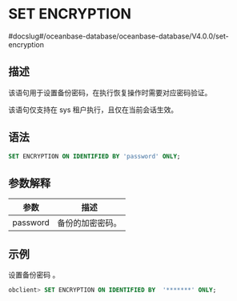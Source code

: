 SET ENCRYPTION
===================================
#docslug#/oceanbase-database/oceanbase-database/V4.0.0/set-encryption


描述
-----------------------

该语句用于设置备份密码，在执行恢复操作时需要对应密码验证。

该语句仅支持在 sys 租户执行，且仅在当前会话生效。

语法
-----------------------

```sql
SET ENCRYPTION ON IDENTIFIED BY 'password' ONLY;
```



参数解释
-------------------------



|    参数    |    描述    |
|----------|----------|
| password | 备份的加密密码。 |



示例
-----------------------

设置备份密码 。

```sql
obclient> SET ENCRYPTION ON IDENTIFIED BY  '*******' ONLY;
```
